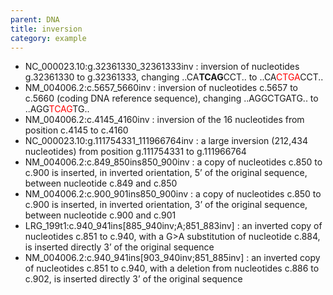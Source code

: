 ```yaml
---
parent: DNA
title: inversion
category: example
---
```


*	NC_000023.10:g.32361330_32361333inv
	:	inversion of nucleotides g.32361330 to g.32361333, changing ..CA**TCAG**CCT.. to ..CA<font color="red">CTGA</font>CCT..
*	NM_004006.2:c.5657_5660inv
	:	inversion of nucleotides c.5657 to c.5660 (coding DNA reference sequence), changing ..AGGCTGATG.. to ..AGG<font color="red">TCAG</font>TG..
*	NM_004006.2:c.4145_4160inv
	:	inversion of the 16 nucleotides from position c.4145 to c.4160
*	NC_000023.10:g.111754331_111966764inv
	:	a large inversion (212,434 nucleotides) from position g.111754331 to g.111966764
*	NM_004006.2:c.849_850ins850_900inv
	:	a copy of nucleotides c.850 to c.900 is inserted, in inverted orientation, 5’ of the original sequence, between nucleotide c.849 and c.850
*	NM_004006.2:c.900_901ins850_900inv
	:	a copy of nucleotides c.850 to c.900 is inserted, in inverted orientation, 3’ of the original sequence, between nucleotide c.900 and c.901
*	LRG_199t1:c.940_941ins[885_940inv;A;851_883inv]
	:	an inverted copy of nucleotides c.851 to c.940, with a G>A substitution of nucleotide c.884, is inserted directly 3’ of the original sequence
*	NM_004006.2:c.940_941ins[903_940inv;851_885inv]
	:	an inverted copy of nucleotides c.851 to c.940, with a deletion from nucleotides c.886 to c.902, is inserted directly 3’ of the original sequence
